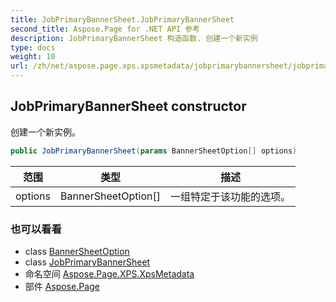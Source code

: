```yaml
---
title: JobPrimaryBannerSheet.JobPrimaryBannerSheet
second_title: Aspose.Page for .NET API 参考
description: JobPrimaryBannerSheet 构造函数. 创建一个新实例
type: docs
weight: 10
url: /zh/net/aspose.page.xps.xpsmetadata/jobprimarybannersheet/jobprimarybannersheet/
---
```

## JobPrimaryBannerSheet constructor

创建一个新实例。

```csharp
public JobPrimaryBannerSheet(params BannerSheetOption[] options)
```

| 范围 | 类型 | 描述 |
| --- | --- | --- |
| options | BannerSheetOption[] | 一组特定于该功能的选项。 |

### 也可以看看

* class [BannerSheetOption](../../jobprimarybannersheet.bannersheetoption/)
* class [JobPrimaryBannerSheet](../)
* 命名空间 [Aspose.Page.XPS.XpsMetadata](../../jobprimarybannersheet/)
* 部件 [Aspose.Page](../../../)


